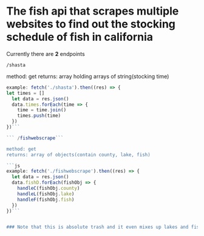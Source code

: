 # The fish api that scrapes multiple websites to find out the stocking schedule of fish in california


Currently there are **2** endpoints

``` /shasta ```

method: get
returns: array holding arrays of string(stocking time)

```js
example: fetch('./shasta').then((res) => {
let times = []
  let data = res.json()
  data.times.forEach(time => {
    time = time.join()
    times.push(time)
  })
})```

``` /fishwebscrape```

method: get
returns: array of objects(contain county, lake, fish)

```js
example: fetch('./fishwebscrape').then((res) => {
  let data = res.json()
  data.fishD.forEach(fishObj => {
    handleC(fishObj.county)
    handleL(fishObj.lake)
    handleF(fishObj.fish)
  })
})```


### Note that this is absolute trash and it even mixes up lakes and fish sorry about trash code and docs but whatever
